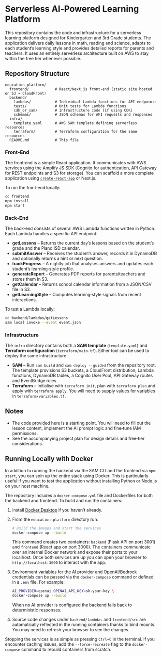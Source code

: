 # Serverless AI‑Powered Learning Platform

This repository contains the code and infrastructure for a serverless learning platform designed for Kindergarten and 3rd Grade students.  The application delivers daily lessons in math, reading and science, adapts to each student’s learning style and provides detailed reports for parents and teachers.  It uses an entirely serverless architecture built on AWS to stay within the free tier whenever possible.

## Repository Structure

```
education-platform/
  frontend/            # React/Next.js front‑end (static site hosted on S3 + CloudFront)
  backend/
    lambdas/           # Individual Lambda functions for API endpoints
    tests/             # Unit tests for Lambda functions
    cdk_or_sam/        # Infrastructure code (if using CDK)
    schemas/           # JSON schemas for API requests and responses
  infra/
    template.yaml      # AWS SAM template defining serverless resources
    terraform/         # Terraform configuration for the same resources
  README.md            # This file
```

### Front‑End

The front‑end is a simple React application.  It communicates with AWS services using the Amplify JS SDK (Cognito for authentication, API Gateway for REST endpoints and S3 for storage).  You can scaffold a more complete application using [`create-react-app`](https://create-react-app.dev/) or Next.js.

To run the front‑end locally:

```bash
cd frontend
npm install
npm start
```

### Back‑End

The back‑end consists of several AWS Lambda functions written in Python.  Each Lambda handles a specific API endpoint:

* **getLessons** – Returns the current day’s lessons based on the student’s grade and the Plano ISD calendar.
* **submitAnswer** – Receives the student’s answer, records it in DynamoDB and optionally returns a hint or next question.
* **trackProgress** – A nightly job that analyses answers and updates each student’s learning‑style profile.
* **generateReport** – Generates PDF reports for parents/teachers and stores them in S3.
* **getCalendar** – Returns school calendar information from a JSON/CSV file in S3.
* **getLearningStyle** – Computes learning‑style signals from recent interactions.

To test a Lambda locally:

```bash
cd backend/lambdas/getLessons
sam local invoke --event event.json
```

### Infrastructure

The `infra` directory contains both a **SAM template** (`template.yaml`) and **Terraform configuration** (`terraform/main.tf`).  Either tool can be used to deploy the same infrastructure:

* **SAM** – Run `sam build` and `sam deploy --guided` from the repository root.  The template provisions S3 buckets, a CloudFront distribution, Lambda functions, DynamoDB tables, a Cognito User Pool, API Gateway routes and EventBridge rules.
* **Terraform** – Initialise with `terraform init`, plan with `terraform plan` and apply with `terraform apply`.  You will need to supply values for variables in `terraform/variables.tf`.

## Notes

* The code provided here is a starting point.  You will need to fill out the lesson content, implement the AI prompt logic and fine‑tune IAM permissions.
* See the accompanying project plan for design details and free‑tier considerations.

## Running Locally with Docker

In addition to running the backend via the SAM CLI and the frontend via
`npm start`, you can spin up the entire stack using Docker.  This is
particularly useful if you want to test the application without
installing Python or Node.js on your host machine.

The repository includes a `docker-compose.yml` file and Dockerfiles
for both the backend and frontend.  To build and run the containers:

1. Install [Docker Desktop](https://www.docker.com/products/docker-desktop/) if
   you haven’t already.
2. From the `education-platform` directory run:

   ```bash
   # Build the images and start the services
   docker-compose up --build
   ```

   This command creates two containers: `backend` (Flask API on
   port 3001) and `frontend` (React app on port 3000).  The
   containers communicate over an internal Docker network and expose
   their ports to your localhost.  Once both services are up you can
   open your browser to `http://localhost:3000` to interact with the
   app.

3. Environment variables for the AI provider and OpenAI/Bedrock
   credentials can be passed via the `docker-compose` command or
   defined in a `.env` file.  For example:

   ```bash
   AI_PROVIDER=openai OPENAI_API_KEY=sk-your-key \
   docker-compose up --build
   ```

   When no AI provider is configured the backend falls back to
   deterministic responses.

4. Source code changes under `backend/lambdas` and `frontend/src` are
   automatically reflected in the running containers thanks to bind
   mounts.  You may need to refresh your browser to see the changes.

Stopping the services is as simple as pressing `Ctrl+C` in the
terminal.  If you encounter caching issues, add the `--force-recreate`
flag to the `docker-compose` command to rebuild containers from
scratch.
